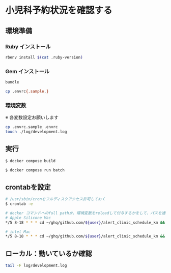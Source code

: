 # 小児科予約状況を確認する

## 環境準備

### Ruby インストール

```bash
rbenv install $(cat .ruby-version)
```

### Gem インストール

```bash
bundle
```
```bash
cp .envrc{.sample,}
```

### 環境変数

※ 各変数設定お願いします

```bash
cp .envrc.sample .envrc
touch ./log/development.log
```

## 実行

```bash
$ docker compose build

$ docker compose run batch
```

## crontabを設定
```bash
# /usr/sbin/cronをフルディスクアクセス許可しておく
$ crontab -e

# docker コマンドへのfull pathか、環境変数をreloadして付与するかをして、パスを通して起動する.
# Apple Silicone Mac
*/5 8-18 * * * cd ~/ghq/github.com/${user}/alert_clinic_schedule_km && /opt/homebrew/bin/direnv exec . /usr/local/bin/docker compose run batch

# intel Mac
*/5 8-18 * * * cd ~/ghq/github.com/${user}/alert_clinic_schedule_km && /usr/local/bin/direnv exec . /usr/local/bin/docker compose run batch
```

## ローカル：動いているか確認
```bash
tail -F log/development.log
```
